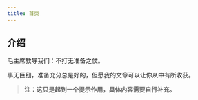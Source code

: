 ```yaml
---
title: 首页
---
```


## 介绍

毛主席教导我们：不打无准备之仗。

事无巨细，准备充分总是好的，但愿我的文章可以让你从中有所收获。

> **注：这只是起到一个提示作用，具体内容需要自行补充。**

